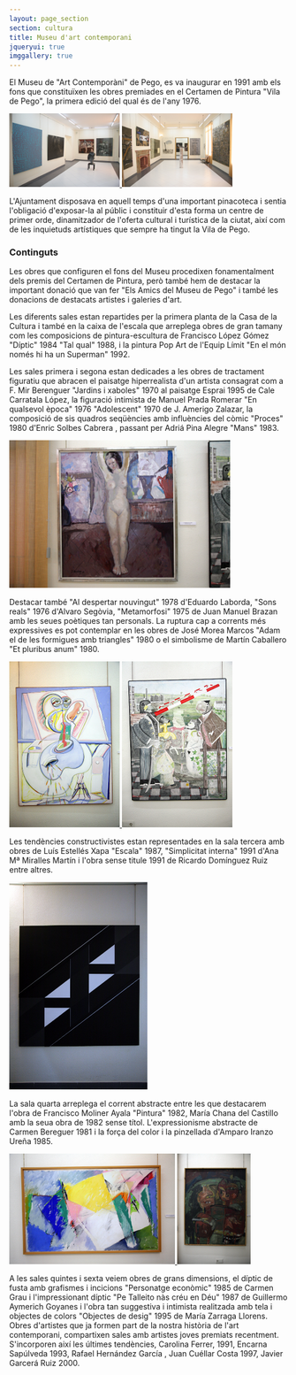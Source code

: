 ```yaml
---
layout: page_section
section: cultura
title: Museu d'art contemporani
jqueryui: true
imggallery: true
---
```

El Museu de &quot;Art Contempor&agrave;ni&quot; de Pego, es va inaugurar en 1991 amb els fons que constitu&iuml;xen les obres premiades en el Certamen de Pintura &quot;Vila de Pego&quot;, la primera edici&oacute; del qual &eacute;s de l'any 1976.

<div class="museu-img-cont">
    <a href="/images/cultura/art/vgeneral01.png" rel="img-gal" title="Vista general del museu d'art contemporani 01">
        <img src="/images/cultura/art/vgeneral01_thumb.png" alt="Vista general del museu d'art contemporani 01" />
    </a>
    <a href="/images/cultura/art/vgeneral02.png" rel="img-gal" title="Vista general del museu d'art contemporani 02">
        <img src="/images/cultura/art/vgeneral02_thumb.png" alt="Vista general del museu d'art contemporani 02" />
    </a>
</div>

L'Ajuntament disposava en aquell temps d'una important pinacoteca i sentia l'obligació d'exposar-la al públic i constituir d'esta forma un centre de primer orde, dinamitzador de l'oferta cultural i turística de la ciutat, així com de les inquietuds artístiques que sempre ha tingut la Vila de Pego.

### Continguts

Les obres que configuren el fons del Museu procedixen fonamentalment dels premis del Certamen de Pintura, però també hem de destacar la important donació que van fer "Els Amics del Museu de Pego" i també les donacions de destacats artistes i galeries d'art.

Les diferents sales estan repartides per la primera planta de la Casa de la Cultura i també en la caixa de l'escala que arreplega obres de gran tamany com les composicions de pintura-escultura de Francisco López Gómez "Díptic" 1984 "Tal qual" 1988, i la pintura Pop Art de l'Equip Límit "En el món només hi ha un Superman" 1992.

Les sales primera i segona estan dedicades a les obres de tractament figuratiu que abracen el paisatge hiperrealista d'un artista consagrat com a F. Mir Berenguer "Jardins i xaboles" 1970 al paisatge Esprai 1995 de Cale Carratala López, la figuració intimista de Manuel Prada Romerar "En qualsevol època" 1976 "Adolescent" 1970 de J. Amerigo Zalazar, la composició de sis quadros seqüències amb influències del còmic "Proces" 1980 d'Enric Solbes Cabrera , passant per Adriá Pina Alegre "Mans" 1983.

<div class="museu-img-cont">
    <a title="Adolescente. Jose Amerigo Salazar. 1970" rel="img-gal" href="/images/cultura/art/quadre01.png">
        <img alt="Adolescente. Jose Amerigo Salazar. 1970" src="/images/cultura/art/quadre01_thumb.png">
    </a>
</div>

Destacar també "Al despertar nouvingut" 1978 d'Eduardo Laborda, "Sons reals" 1976 d'Alvaro Segòvia, "Metamorfosi" 1975 de Juan Manuel Brazan amb les seues poètiques tan personals. La ruptura cap a corrents més expressives es pot contemplar en les obres de José Morea Marcos "Adam el de les formigues amb triangles" 1980 o el simbolisme de Martín Caballero "Et pluribus anum" 1980.

<div class="museu-img-cont">
    <a href="/images/cultura/art/quadre02.png" rel="img-gal" title="Adan, el de las hormigas con triangulos. Jose Morera. 1980">
        <img src="/images/cultura/art/quadre02_thumb.png" alt="Adan, el de las hormigas con triangulos. Jose Morera. 1980" />
    </a>
    <a href="/images/cultura/art/quadre03.png" rel="img-gal" title="Et Ploribus Unum. Martin caballero. 1980">
        <img src="/images/cultura/art/quadre03_thumb.png" alt="Et Ploribus Unum. Martin caballero. 1980" />
    </a>
</div>

Les tendències constructivistes estan representades en la sala tercera amb obres de Luís Estellés Xapa "Escala" 1987, "Simplicitat interna" 1991 d'Ana Mª Miralles Martín i l'obra sense titule 1991 de Ricardo Domínguez Ruiz entre altres.

<div class="museu-img-cont">
    <a href="/images/cultura/art/quadre04.png" rel="img-gal" title="Escala. Lluis Estelles. 1987">
        <img src="/images/cultura/art/quadre04_thumb.png" alt="Escala. Lluis Estelles. 1987" />
    </a>
</div>

La sala quarta arreplega el corrent abstracte entre les que destacarem l'obra de Francisco Moliner Ayala "Pintura" 1982, María Chana del Castillo amb la seua obra de 1982 sense títol. L'expressionisme abstracte de Carmen Bereguer 1981 i la força del color i la pinzellada d'Amparo Iranzo Ureña 1985.

<div class="museu-img-cont">
    <a href="/images/cultura/art/quadre05.png" rel="img-gal" title="Pintura. Francisco Molinero Ayala. 1982">
        <img src="/images/cultura/art/quadre05_thumb.png" title="Pintura. Francisco Molinero Ayala. 1982" />
    </a>
    <a href="/images/cultura/art/quadre06.png" rel="img-gal" title="Sense Titol. Carmen Berenguer. 1981">
        <img src="/images/cultura/art/quadre06_thumb.png" title="Sense Titol. Carmen Berenguer. 1981" />
    </a>
</div>

A les sales quintes i sexta veiem obres de grans dimensions, el díptic de fusta amb grafismes i incicions "Personatge econòmic" 1985 de Carmen Grau i l'impressionant díptic "Pe Talleito nàs créu en Déu" 1987 de Guillermo Aymerich Goyanes i l'obra tan suggestiva i intimista realitzada amb tela i objectes de colors "Objectes de desig" 1995 de María Zarraga Llorens. Obres d'artistes que ja formen part de la nostra història de l'art contemporani, compartixen sales amb artistes joves premiats recentment. S'incorporen així les últimes tendències, Carolina Ferrer, 1991, Encarna Sapúlveda 1993, Rafael Hernández García , Juan Cuéllar Costa 1997, Javier Garcerá Ruiz 2000.